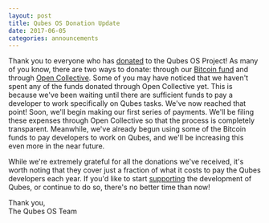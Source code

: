 ```yaml
---
layout: post
title: Qubes OS Donation Update
date: 2017-06-05
categories: announcements
---
```


Thank you to everyone who has [donated][donations] to the Qubes OS Project!
As many of you know, there are two ways to donate: through our [Bitcoin fund]
and through [Open Collective]. Some of you may have noticed that we
haven't spent any of the funds donated through Open Collective yet. This
is because we've been waiting until there are sufficient funds to pay a
developer to work specifically on Qubes tasks. We've now reached that
point! Soon, we'll begin making our first series of payments. We'll be
filing these expenses through Open Collective so that the process is
completely transparent. Meanwhile, we've already begun using some of the
Bitcoin funds to pay developers to work on Qubes, and we'll be increasing
this even more in the near future.

While we're extremely grateful for all the donations we've received,
it's worth noting that they cover just a fraction of what it costs to pay
the Qubes developers each year. If you'd like to start [supporting][donations]
the development of Qubes, or continue to do so, there's no better time than
now!

Thank you,  
The Qubes OS Team

[donations]: /donate/
[Open Collective]: https://opencollective.com/qubes-os
[Bitcoin fund]: /news/2016/07/13/qubes-distributed-fund/

